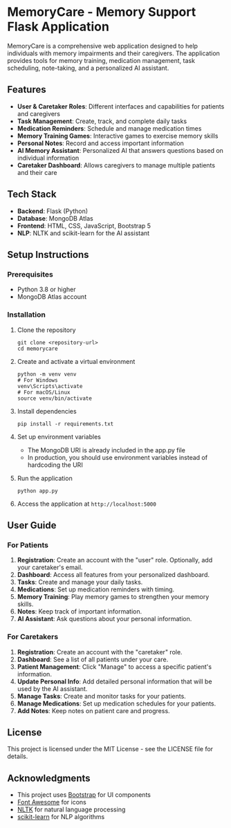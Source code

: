 # MemoryCare - Memory Support Flask Application

MemoryCare is a comprehensive web application designed to help individuals with memory impairments and their caregivers. The application provides tools for memory training, medication management, task scheduling, note-taking, and a personalized AI assistant.

## Features

- **User & Caretaker Roles**: Different interfaces and capabilities for patients and caregivers
- **Task Management**: Create, track, and complete daily tasks
- **Medication Reminders**: Schedule and manage medication times
- **Memory Training Games**: Interactive games to exercise memory skills
- **Personal Notes**: Record and access important information
- **AI Memory Assistant**: Personalized AI that answers questions based on individual information
- **Caretaker Dashboard**: Allows caregivers to manage multiple patients and their care

## Tech Stack

- **Backend**: Flask (Python)
- **Database**: MongoDB Atlas
- **Frontend**: HTML, CSS, JavaScript, Bootstrap 5
- **NLP**: NLTK and scikit-learn for the AI assistant

## Setup Instructions

### Prerequisites

- Python 3.8 or higher
- MongoDB Atlas account

### Installation

1. Clone the repository
   ```
   git clone <repository-url>
   cd memorycare
   ```

2. Create and activate a virtual environment
   ```
   python -m venv venv
   # For Windows
   venv\Scripts\activate
   # For macOS/Linux
   source venv/bin/activate
   ```

3. Install dependencies
   ```
   pip install -r requirements.txt
   ```

4. Set up environment variables
   - The MongoDB URI is already included in the app.py file
   - In production, you should use environment variables instead of hardcoding the URI

5. Run the application
   ```
   python app.py
   ```

6. Access the application at `http://localhost:5000`

## User Guide

### For Patients

1. **Registration**: Create an account with the "user" role. Optionally, add your caretaker's email.
2. **Dashboard**: Access all features from your personalized dashboard.
3. **Tasks**: Create and manage your daily tasks.
4. **Medications**: Set up medication reminders with timing.
5. **Memory Training**: Play memory games to strengthen your memory skills.
6. **Notes**: Keep track of important information.
7. **AI Assistant**: Ask questions about your personal information.

### For Caretakers

1. **Registration**: Create an account with the "caretaker" role.
2. **Dashboard**: See a list of all patients under your care.
3. **Patient Management**: Click "Manage" to access a specific patient's information.
4. **Update Personal Info**: Add detailed personal information that will be used by the AI assistant.
5. **Manage Tasks**: Create and monitor tasks for your patients.
6. **Manage Medications**: Set up medication schedules for your patients.
7. **Add Notes**: Keep notes on patient care and progress.

## License

This project is licensed under the MIT License - see the LICENSE file for details.

## Acknowledgments

- This project uses [Bootstrap](https://getbootstrap.com/) for UI components
- [Font Awesome](https://fontawesome.com/) for icons
- [NLTK](https://www.nltk.org/) for natural language processing
- [scikit-learn](https://scikit-learn.org/) for NLP algorithms 